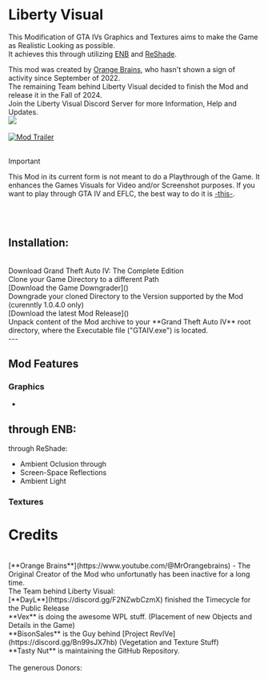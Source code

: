 # Liberty Visual

This Modification of GTA IVs Graphics and Textures aims to make the Game as Realistic Looking as possible. <br>
It achieves this through utilizing [ENB](http://enbdev.com/download.html) and [ReShade](https://reshade.me). <br>

This mod was created by [Orange Brains](https://youtube.com/orangebrains), who hasn't shown a sign of activity since September of 2022. <br>
The remaining Team behind Liberty Visual decided to finish the Mod and release it in the Fall of 2024. <br>
Join the Liberty Visual Discord Server for more Information, Help and Updates. <br>
<a href="https://discord.gg/ntppCPDQrV"><img src="https://img.shields.io/badge/discord-join-7289DA.svg?logo=discord&longCache=true&style=flat" /></a> <br>
 <br>
[![Mod Trailer](https://img.youtube.com/vi/ZXYDLy6IMeQ/maxresdefault.jpg)](https://youtu.be/ZXYDLy6IMeQ)
 <br>
 <br>
> [!IMPORTANT]
> This Mod in its current form is not meant to do a Playthrough of the Game.
> It enhances the Games Visuals for Video and/or Screenshot purposes.
> If you want to play through GTA IV and EFLC, the best way to do it is [-this-](https://youtube.com/tastynut).
 <br>
 <br>

## Installation: <br>
<br>
Download Grand Theft Auto IV: The Complete Edition
<br>
Clone your Game Directory to a different Path
<br>
[Download the Game Downgrader]()
<br>
Downgrade your cloned Directory to the Version supported by the Mod (curenntly 1.0.4.0 only) 
<br>
[Download the latest Mod Release]()
<br>
Unpack content of the Mod archive to your **Grand Theft Auto IV** root directory, where the Executable file ("GTAIV.exe") is located.
<br>
---

## Mod Features

### Graphics
-

through ENB:
-
through ReShade:
- Ambient Oclusion through
- Screen-Space Reflections
- Ambient Light

### Textures


# Credits
<br>
[**Orange Brains**](https://www.youtube.com/@MrOrangebrains) - The Original Creator of the Mod who unfortunatly has been inactive for a long time.
<br>
The Team behind Liberty Visual:
<br>
[**DayL**](https://discord.gg/F2NZwbCzmX) finished the Timecycle for the Public Release
<br>
**Vex** is doing the awesome WPL stuff. (Placement of new Objects and Details in the Game)
<br>
**BisonSales** is the Guy behind [Project RevIVe](https://discord.gg/Bn99sJX7hb) (Vegetation and Texture Stuff)
<br>
**Tasty Nut** is maintaining the GitHub Repository.
<br>
<br>
The generous Donors:
